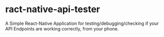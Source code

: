 # ract-native-api-tester
 A Simple React-Native Application for testing/debugging/checking if your API Endpoints are working correctly, from your phone.
